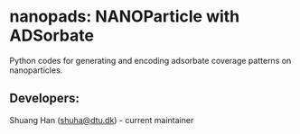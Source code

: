 # nanopads: NANOParticle with ADSorbate
Python codes for generating and encoding adsorbate coverage patterns on nanoparticles.
## Developers: 
Shuang Han (shuha@dtu.dk) - current maintainer

